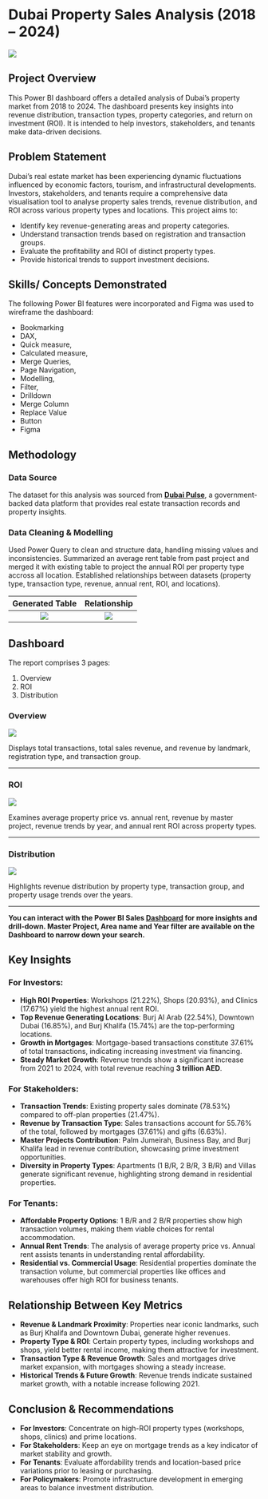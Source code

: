 # Dubai Property Sales Analysis (2018 – 2024)

![](pics_2.png)

## Project Overview  

This Power BI dashboard offers a detailed analysis of Dubai’s property market from 2018 to 2024. The dashboard presents key insights into revenue distribution, transaction types, property categories, and return on investment (ROI). It is intended to help investors, stakeholders, and tenants make data-driven decisions.

## Problem Statement

Dubai’s real estate market has been experiencing dynamic fluctuations influenced by economic factors, tourism, and infrastructural developments. Investors, stakeholders, and tenants require a comprehensive data visualisation tool to analyse property sales trends, revenue distribution, and ROI across various property types and locations. This project aims to:  

- Identify key revenue-generating areas and property categories.  
- Understand transaction trends based on registration and transaction groups.  
- Evaluate the profitability and ROI of distinct property types.  
- Provide historical trends to support investment decisions.

## Skills/ Concepts Demonstrated

The following Power BI features were incorporated and Figma was used to wireframe the dashboard:
-	Bookmarking
-	DAX,
-	Quick measure,
-	Calculated measure,
-	Merge Queries,
-	Page Navigation,
-	Modelling,
-	Filter,
-	Drilldown
-	Merge Column
-	Replace Value
-	Button
-	Figma

## Methodology

### Data Source

The dataset for this analysis was sourced from **[Dubai Pulse](https://www.dubaipulse.gov.ae/data/dld-transactions/dld_transactions-open)**, a government-backed data platform that provides real estate transaction records and property insights.

### Data Cleaning & Modelling

Used Power Query to clean and structure data, handling missing values and inconsistencies. Summarized an average rent table from past project and merged it with existing table to project the annual ROI per property type accross all location. Established relationships between datasets (property type, transaction type, revenue, annual rent, ROI, and locations).

Generated Table                 |       Relationship
:------------------------------:|:----------------------------------:
![](re_2.png)                   |  ![](re_1.png)

## Dashboard

The report comprises 3 pages:
1.	Overview
2.	ROI
3.	Distribution

### Overview

![](dash_1.png)

Displays total transactions, total sales revenue, and revenue by landmark, registration type, and transaction group.

___

### ROI

![](dash_2.png)

Examines average property price vs. annual rent, revenue by master project, revenue trends by year, and annual rent ROI across property types.

___

### Distribution

![](dash_3.png)

Highlights revenue distribution by property type, transaction group, and property usage trends over the years.

___

**You can interact with the Power BI Sales [Dashboard](https://app.powerbi.com/groups/me/reports/0564f6d4-cde5-414a-9414-a189f69555a6/285c4a78684ed7619f0e?experience=power-bi) for more insights and drill-down. Master Project, Area name and Year filter are available on the Dashboard to narrow down your search.**

## Key Insights

### For Investors:
- **High ROI Properties**: Workshops (21.22%), Shops (20.93%), and Clinics (17.67%) yield the highest annual rent ROI.
- **Top Revenue Generating Locations**: Burj Al Arab (22.54%), Downtown Dubai (16.85%), and Burj Khalifa (15.74%) are the top-performing locations.
- **Growth in Mortgages**: Mortgage-based transactions constitute 37.61% of total transactions, indicating increasing investment via financing.
- **Steady Market Growth**: Revenue trends show a significant increase from 2021 to 2024, with total revenue reaching **3 trillion AED**.

### For Stakeholders:
- **Transaction Trends**: Existing property sales dominate (78.53%) compared to off-plan properties (21.47%).
- **Revenue by Transaction Type**: Sales transactions account for 55.76% of the total, followed by mortgages (37.61%) and gifts (6.63%).
- **Master Projects Contribution**: Palm Jumeirah, Business Bay, and Burj Khalifa lead in revenue contribution, showcasing prime investment opportunities.
- **Diversity in Property Types**: Apartments (1 B/R, 2 B/R, 3 B/R) and Villas generate significant revenue, highlighting strong demand in residential properties.

### For Tenants:
- **Affordable Property Options**: 1 B/R and 2 B/R properties show high transaction volumes, making them viable choices for rental accommodation.
- **Annual Rent Trends**: The analysis of average property price vs. Annual rent assists tenants in understanding rental affordability.
- **Residential vs. Commercial Usage**: Residential properties dominate the transaction volume, but commercial properties like offices and warehouses offer high ROI for business tenants.

## Relationship Between Key Metrics

- **Revenue & Landmark Proximity**: Properties near iconic landmarks, such as Burj Khalifa and Downtown Dubai, generate higher revenues.
- **Property Type & ROI**: Certain property types, including workshops and shops, yield better rental income, making them attractive for investment.
- **Transaction Type & Revenue Growth**: Sales and mortgages drive market expansion, with mortgages showing a steady increase.
- **Historical Trends & Future Growth**: Revenue trends indicate sustained market growth, with a notable increase following 2021.

## Conclusion & Recommendations

- **For Investors**: Concentrate on high-ROI property types (workshops, shops, clinics) and prime locations.
- **For Stakeholders**: Keep an eye on mortgage trends as a key indicator of market stability and growth.
- **For Tenants**: Evaluate affordability trends and location-based price variations prior to leasing or purchasing.
- **For Policymakers**: Promote infrastructure development in emerging areas to balance investment distribution.
